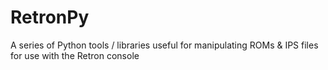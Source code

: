 # RetronPy
A series of Python tools / libraries useful for manipulating ROMs &amp; IPS files for use with the Retron console
